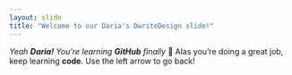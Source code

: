 ```yaml
---
layout: slide
title: "Welcome to our Daria's DwriteDesign slide!"
---
```

*Yeah **Daria!** You’re learning **GitHub** finally* :tada:
Alas you’re doing a great job, keep learning __code__. 
Use the left arrow to go back!
